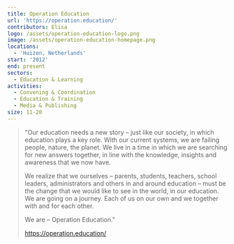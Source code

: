 ```yaml
---
title: Operation Education
url: 'https://operation.education/'
contributors: Elisa
logo: /assets/operation-education-logo.png
image: /assets/operation-education-homepage.png
locations:
  - 'Huizen, Netherlands'
start: '2012'
end: present
sectors:
  - Education & Learning
activities:
  - Convening & Coordination
  - Education & Training
  - Media & Publishing
size: 11-20
---
```

> "Our education needs a new story – just like our society, in which education plays a key role. With our current systems, we are failing people, nature, the planet. We live in a time in which we are searching for new answers together, in line with the knowledge, insights and awareness that we now have.
> 
> We realize that we ourselves – parents, students, teachers, school leaders, administrators and others in and around education – must be the change that we would like to see in the world, in our education. We are going on a journey. Each of us on our own and we together with and for each other.
> 
> We are – Operation Education."
> 
> https://operation.education/
